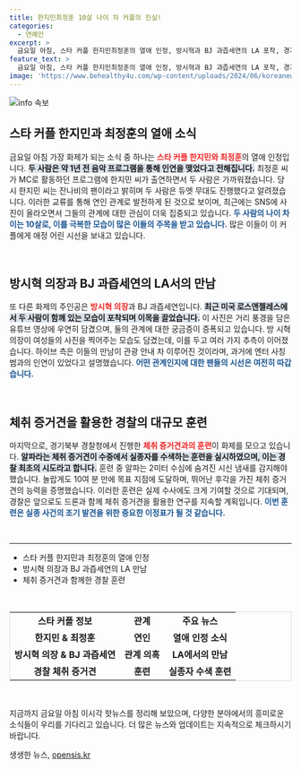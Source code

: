 ```yaml
---
title: 한지민최정훈 10살 나이 차 커플의 진실!
categories:
  - 연예인
excerpt: >
  금요일 아침, 스타 커플 한지민최정훈의 열애 인정, 방시혁과 BJ 과즙세연의 LA 포착, 경기북부 경찰의 체취 증거견 훈련 소식까지! 뜨거운 핫뉴스 지금 확인하세요!
feature_text: >
  금요일 아침, 스타 커플 한지민최정훈의 열애 인정, 방시혁과 BJ 과즙세연의 LA 포착, 경기북부 경찰의 체취 증거견 훈련 소식까지! 뜨거운 핫뉴스 지금 확인하세요!
image: 'https://www.behealthy4u.com/wp-content/uploads/2024/06/koreanews.jpg'
---
```


<p><img src="https://www.behealthy4u.com/wp-content/uploads/2024/06/koreanews.jpg" alt="info 속보" /></p>

<h2 data-ke-size="size26">스타 커플 한지민과 최정훈의 열애 소식</h2>

<p data-ke-size="size16">
금요일 아침 가장 화제가 되는 소식 중 하나는 <b><span style="color: #ee2323;">스타 커플 한지민와 최정훈</span></b>의 열애 인정입니다. <b><span style="background-color: #21538527;">두 사람은 약 1년 전 음악 프로그램을 통해 인연을 맺었다고 전해집니다.</span></b> 최정훈 씨가 MC로 활동하던 프로그램에 한지민 씨가 출연하면서 두 사람은 가까워졌습니다. 당시 한지민 씨는 잔나비의 팬이라고 밝히며 두 사람은 듀엣 무대도 진행했다고 알려졌습니다. 이러한 교류를 통해 연인 관계로 발전하게 된 것으로 보이며, 최근에는 SNS에 사진이 올라오면서 그들의 관계에 대한 관심이 더욱 집중되고 있습니다. <b><span style="color: #1a5490;">두 사람의 나이 차이는 10살로, 이를 극복한 모습이 많은 이들의 주목을 받고 있습니다.</span></b> 많은 이들이 이 커플에게 애정 어린 시선을 보내고 있습니다.
</p>

<p data-ke-size="size16">&nbsp;</p>

<h2 data-ke-size="size26">방시혁 의장과 BJ 과즙세연의 LA서의 만남</h2>

<p data-ke-size="size16">
또 다른 화제의 주인공은 <b><span style="color: #ee2323;">방시혁 의장</span></b>과 BJ 과즙세연입니다. <b><span style="background-color: #21538527;">최근 미국 로스앤젤레스에서 두 사람이 함께 있는 모습이 포착되며 이목을 끌었습니다.</span></b> 이 사진은 거리 풍경을 담은 유튜브 영상에 우연히 담겼으며, 둘의 관계에 대한 궁금증이 증폭되고 있습니다. 방 시혁 의장이 여성들의 사진을 찍어주는 모습도 담겼는데, 이를 두고 여러 가지 추측이 이어졌습니다. 하이브 측은 이들의 만남이 관광 안내 차 이루어진 것이라며, 과거에 엔터 사칭범과의 인연이 있었다고 설명했습니다. <b><span style="color: #1a5490;">어떤 관계인지에 대한 팬들의 시선은 여전히 따갑습니다.</span></b>
</p>

<p data-ke-size="size16">&nbsp;</p>

<h2 data-ke-size="size26">체취 증거견을 활용한 경찰의 대규모 훈련</h2>

<p data-ke-size="size16">
마지막으로, 경기북부 경찰청에서 진행한 <b><span style="color: #ee2323;">체취 증거견과의 훈련</span></b>이 화제를 모으고 있습니다. <b><span style="background-color: #21538527;">알파라는 체취 증거견이 수중에서 실종자를 수색하는 훈련을 실시하였으며, 이는 경찰 최초의 시도라고 합니다.</span></b> 훈련 중 알파는 2미터 수심에 숨겨진 시신 냄새를 감지해야 했습니다. 놀랍게도 10여 분 만에 목표 지점에 도달하며, 뛰어난 후각을 가진 체취 증거견의 능력을 증명했습니다. 이러한 훈련은 실제 수사에도 크게 기여할 것으로 기대되며, 경찰은 앞으로도 드론과 함께 체취 증거견을 활용한 연구를 지속할 계획입니다. <b><span style="color: #1a5490;">이번 훈련은 실종 사건의 조기 발견을 위한 중요한 이정표가 될 것 같습니다.</span></b>
</p>

<p data-ke-size="size16">&nbsp;</p>

<hr>

<ul>
<li>스타 커플 한지민과 최정훈의 열애 인정</li>
<li>방시혁 의장과 BJ 과즙세연의 LA 만남</li>
<li>체취 증거견과 함께한 경찰 훈련</li>
</ul>

<p data-ke-size="size16">&nbsp;</p>

<table style="width: 100%; border: 1px solid #ddd;">
<tr>
<td style="text-align: center; height: 17px;"><b>스타 커플 정보</b></td>
<td style="text-align: center; height: 17px;"><b>관계</b></td>
<td style="text-align: center; height: 17px;"><b>주요 뉴스</b></td>
</tr>
<tr>
<td style="text-align: center; height: 17px;"><b>한지민 & 최정훈</b></td>
<td style="text-align: center; height: 17px;"><b>연인</b></td>
<td style="text-align: center; height: 17px;"><b>열애 인정 소식</b></td>
</tr>
<tr>
<td style="text-align: center; height: 17px;"><b>방시혁 의장 & BJ 과즙세연</b></td>
<td style="text-align: center; height: 17px;"><b>관계 의혹</b></td>
<td style="text-align: center; height: 17px;"><b>LA에서의 만남</b></td>
</tr>
<tr>
<td style="text-align: center; height: 17px;"><b>경찰 체취 증거견</b></td>
<td style="text-align: center; height: 17px;"><b>훈련</b></td>
<td style="text-align: center; height: 17px;"><b>실종자 수색 훈련</b></td>
</tr>
</table>

<p data-ke-size="size16">&nbsp;</p>

<p data-ke-size="size16">지금까지 금요일 아침 이시각 핫뉴스를 정리해 보았으며, 다양한 분야에서의 흥미로운 소식들이 우리를 기다리고 있습니다. 더 많은 뉴스와 업데이트는 지속적으로 체크하시기 바랍니다.</p>
생생한 뉴스, <a href="https://opensis.kr" rel="dofollow">opensis.kr</a>


